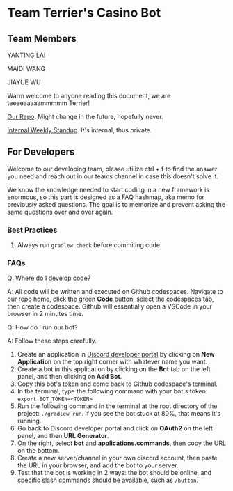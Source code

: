# Team Terrier's Casino Bot

## Team Members

YANTING LAI

MAIDI WANG

JIAYUE WU

Warm welcome to anyone reading this document, we are teeeeaaaaammmmm Terrier!

[Our Repo](https://github.com/CS5500-S-2023/team-terrier). Might change in the future, hopefully never.

[Internal Weekly Standup](https://docs.google.com/document/d/1u6i3ZB6oWx0LWF0-WjuNrm2Efz2PWLI4EcHhgXsZnlk/edit?usp=sharing). It's internal, thus private.

## For Developers

Welcome to our developing team, please utilize ctrl + f to find the answer you need and reach out in our teams channel in case this doesn't solve it.

We know the knowledge needed to start coding in a new framework is enormous, so this part is designed as a FAQ hashmap, aka memo for previously asked questions. The goal is to memorize and prevent asking the same questions over and over again.

### Best Practices

1. Always run `gradlew check` before commiting code.

### FAQs

Q: Where do I develop code?

A: All code will be written and executed on Github codespaces. Navigate to our [repo home](https://github.com/CS5500-S-2023/team-terrier), click the green **Code** button, select the codespaces tab, then create a codespace. Github will essentially open a VSCode in your browser in 2 minutes time.

Q: How do I run our bot?

A: Follow these steps carefully.

1. Create an application in [Discord developer portal](https://discord.com/developers/applications) by clicking on **New Application** on the top right corner with whatever name you want.
2. Create a bot in this application by clicking on the **Bot** tab on the left panel, and then clicking on **Add Bot**.
3. Copy this bot's token and come back to Github codespace's terminal.
4. In the terminal, type the following command with your bot's token: `export BOT_TOKEN=<TOKEN>`
5. Run the following command in the terminal at the root directory of the project: `./gradlew run`. If you see the bot stuck at 80%, that means it's running.
6. Go back to Discord developer portal and click on **OAuth2** on the left panel, and then **URL Generator**.
7. On the right, select **bot** and **applications.commands**, then copy the URL on the bottom.
8. Create a new server/channel in your own discord account, then paste the URL in your browser, and add the bot to your server.
9. Test that the bot is working in 2 ways: the bot should be online, and specific slash commands should be available, such as `/button`.
